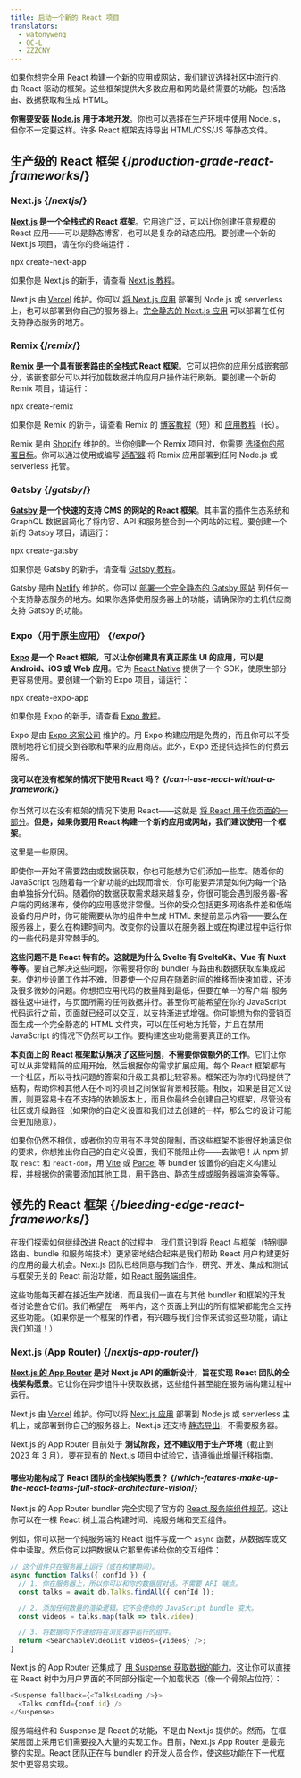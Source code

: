 ```yaml
---
title: 启动一个新的 React 项目
translators:
  - watonyweng
  - QC-L
  - ZZZCNY
---
```


<Intro>

如果你想完全用 React 构建一个新的应用或网站，我们建议选择社区中流行的，由 React 驱动的框架。这些框架提供大多数应用和网站最终需要的功能，包括路由、数据获取和生成 HTML。

</Intro>

<Note>

**你需要安装 [Node.js](https://nodejs.org/zh-cn) 用于本地开发**。你也可以选择在生产环境中使用 Node.js，但你不一定要这样。许多 React 框架支持导出 HTML/CSS/JS 等静态文件。

</Note>

## 生产级的 React 框架 {/*production-grade-react-frameworks*/}

### Next.js {/*nextjs*/}

**[Next.js](https://nextjs.org/) 是一个全栈式的 React 框架**。它用途广泛，可以让你创建任意规模的 React 应用——可以是静态博客，也可以是复杂的动态应用。要创建一个新的 Next.js 项目，请在你的终端运行：

<TerminalBlock>
npx create-next-app
</TerminalBlock>

如果你是 Next.js 的新手，请查看 [Next.js 教程](https://nextjs.org/learn/foundations/about-nextjs)。

Next.js 由 [Vercel](https://vercel.com/) 维护。你可以 [将 Next.js 应用](https://nextjs.org/docs/deployment) 部署到 Node.js 或 serverless 上，也可以部署到你自己的服务器上。[完全静态的 Next.js 应用](https://nextjs.org/docs/advanced-features/static-html-export) 可以部署在任何支持静态服务的地方。

### Remix {/*remix*/}

**[Remix](https://remix.run/) 是一个具有嵌套路由的全栈式 React 框架**。它可以把你的应用分成嵌套部分，该嵌套部分可以并行加载数据并响应用户操作进行刷新。要创建一个新的 Remix 项目，请运行：

<TerminalBlock>
npx create-remix
</TerminalBlock>

如果你是 Remix 的新手，请查看 Remix 的 [博客教程](https://remix.run/docs/en/main/tutorials/blog)（短）和 [应用教程](https://remix.run/docs/en/main/tutorials/jokes)（长）。

Remix 是由 [Shopify](https://www.shopify.com/) 维护的。当你创建一个 Remix 项目时，你需要 [选择你的部署目标](https://remix.run/docs/en/main/guides/deployment)。你可以通过使用或编写 [适配器](https://remix.run/docs/en/main/other-api/adapter) 将 Remix 应用部署到任何 Node.js 或 serverless 托管。

### Gatsby {/*gatsby*/}

**[Gatsby](https://www.gatsbyjs.com/) 是一个快速的支持 CMS 的网站的 React 框架**。其丰富的插件生态系统和 GraphQL 数据层简化了将内容、API 和服务整合到一个网站的过程。要创建一个新的 Gatsby 项目，请运行：

<TerminalBlock>
npx create-gatsby
</TerminalBlock>

如果你是 Gatsby 的新手，请查看 [Gatsby 教程](https://www.gatsbyjs.com/docs/tutorial/)。

Gatsby 是由 [Netlify](https://www.netlify.com/) 维护的。你可以 [部署一个完全静态的 Gatsby 网站](https://www.gatsbyjs.com/docs/how-to/previews-deploys-hosting) 到任何一个支持静态服务的地方。如果你选择使用服务器上的功能，请确保你的主机供应商支持 Gatsby 的功能。

### Expo（用于原生应用） {/*expo*/}

**[Expo](https://expo.dev/) 是一个 React 框架，可以让你创建具有真正原生 UI 的应用，可以是 Android、iOS 或 Web 应用**。它为 [React Native](https://reactnative.dev/) 提供了一个 SDK，使原生部分更容易使用。要创建一个新的 Expo 项目，请运行：

<TerminalBlock>
npx create-expo-app
</TerminalBlock>

如果你是 Expo 的新手，请查看 [Expo 教程](https://docs.expo.dev/tutorial/introduction/)。

Expo 是由 [Expo 这家公司](https://expo.dev/about) 维护的。用 Expo 构建应用是免费的，而且你可以不受限制地将它们提交到谷歌和苹果的应用商店。此外，Expo 还提供选择性的付费云服务。

<DeepDive>

#### 我可以在没有框架的情况下使用 React 吗？ {/*can-i-use-react-without-a-framework*/}

你当然可以在没有框架的情况下使用 React——这就是 [将 React 用于你页面的一部分](/learn/add-react-to-an-existing-project#using-react-for-a-part-of-your-existing-page)。**但是，如果你要用 React 构建一个新的应用或网站，我们建议使用一个框架**。

这里是一些原因。

即使你一开始不需要路由或数据获取，你也可能想为它们添加一些库。随着你的 JavaScript 包随着每一个新功能的出现而增长，你可能要弄清楚如何为每一个路由单独拆分代码。随着你的数据获取需求越来越复杂，你很可能会遇到服务器-客户端的网络瀑布，使你的应用感觉非常慢。当你的受众包括更多网络条件差和低端设备的用户时，你可能需要从你的组件中生成 HTML 来提前显示内容——要么在服务器上，要么在构建时间内。改变你的设置以在服务器上或在构建过程中运行你的一些代码是非常棘手的。

**这些问题不是 React 特有的。这就是为什么 Svelte 有 SvelteKit、Vue 有 Nuxt 等等**。要自己解决这些问题，你需要将你的 bundler 与路由和数据获取库集成起来。使初步设置工作并不难，但要使一个应用在随着时间的推移而快速加载，还涉及很多微妙的问题。你想把应用代码的数量降到最低，但要在单一的客户端-服务器往返中进行，与页面所需的任何数据并行。甚至你可能希望在你的 JavaScript 代码运行之前，页面就已经可以交互，以支持渐进式增强。你可能想为你的营销页面生成一个完全静态的 HTML 文件夹，可以在任何地方托管，并且在禁用 JavaScript 的情况下仍然可以工作。要构建这些功能需要真正的工作。

**本页面上的 React 框架默认解决了这些问题，不需要你做额外的工作**。它们让你可以从非常精简的应用开始，然后根据你的需求扩展应用。每个 React 框架都有一个社区，所以寻找问题的答案和升级工具都比较容易。框架还为你的代码提供了结构，帮助你和其他人在不同的项目之间保留背景和技能。相反，如果是自定义设置，则更容易卡在不支持的依赖版本上，而且你最终会创建自己的框架，尽管没有社区或升级路径（如果你的自定义设置和我们过去创建的一样，那么它的设计可能会更加随意）。

如果你仍然不相信，或者你的应用有不寻常的限制，而这些框架不能很好地满足你的要求，你想推出你自己的自定义设置，我们不能阻止你——去做吧！从 npm 抓取 `react` 和 `react-dom`，用 [Vite](https://vitejs.dev/) 或 [Parcel](https://parceljs.org/) 等 bundler 设置你的自定义构建过程，并根据你的需要添加其他工具，用于路由、静态生成或服务器端渲染等等。
</DeepDive>

## 领先的 React 框架 {/*bleeding-edge-react-frameworks*/}

在我们探索如何继续改进 React 的过程中，我们意识到将 React 与框架（特别是路由、bundle 和服务端技术）更紧密地结合起来是我们帮助 React 用户构建更好的应用的最大机会。Next.js 团队已经同意与我们合作，研究、开发、集成和测试与框架无关的 React 前沿功能，如 [React 服务端组件](/blog/2023/03/22/react-labs-what-we-have-been-working-march-2023#react-server-components)。

这些功能每天都在接近生产就绪，而且我们一直在与其他 bundler 和框架的开发者讨论整合它们。我们希望在一两年内，这个页面上列出的所有框架都能完全支持这些功能。（如果你是一个框架的作者，有兴趣与我们合作来试验这些功能，请让我们知道！）

### Next.js (App Router) {/*nextjs-app-router*/}

**[Next.js 的 App Router](https://beta.nextjs.org/docs/getting-started) 是对 Next.js API 的重新设计，旨在实现 React 团队的全栈架构愿景**。它让你在异步组件中获取数据，这些组件甚至能在服务端构建过程中运行。

Next.js 由 [Vercel](https://vercel.com/) 维护。你可以将 [Next.js 应用](https://nextjs.org/docs/deployment) 部署到 Node.js 或 serverless 主机上，或部署到你自己的服务器上。Next.js 还支持 [静态导出](https://beta.nextjs.org/docs/configuring/static-export)，不需要服务器。
<Pitfall>

Next.js 的 App Router 目前处于 **测试阶段，还不建议用于生产环境**（截止到 2023 年 3 月）。要在现有的 Next.js 项目中试验它，[请遵循此增量迁移指南](https://beta.nextjs.org/docs/upgrade-guide#migrating-from-pages-to-app)。

</Pitfall>

<DeepDive>

#### 哪些功能构成了 React 团队的全栈架构愿景？ {/*which-features-make-up-the-react-teams-full-stack-architecture-vision*/}

Next.js 的 App Router bundler 完全实现了官方的 [React 服务端组件规范](https://github.com/reactjs/rfcs/blob/main/text/0188-server-components.md)。这让你可以在一棵 React 树上混合构建时间、纯服务端和交互组件。

例如，你可以把一个纯服务端的 React 组件写成一个 `async` 函数，从数据库或文件中读取。然后你可以把数据从它那里传递给你的交互组件：

```js
// 这个组件只在服务器上运行（或在构建期间）。
async function Talks({ confId }) {
  // 1. 你在服务器上，所以你可以和你的数据层对话。不需要 API 端点。
  const talks = await db.Talks.findAll({ confId });

  // 2. 添加任何数量的渲染逻辑。它不会使你的 JavaScript bundle 变大。
  const videos = talks.map(talk => talk.video);

  // 3. 将数据向下传递给将在浏览器中运行的组件。
  return <SearchableVideoList videos={videos} />;
}
```

Next.js 的 App Router 还集成了 [用 Suspense 获取数据的能力](/blog/2022/03/29/react-v18#suspense-in-data-frameworks)。这让你可以直接在 React 树中为用户界面的不同部分指定一个加载状态（像一个骨架占位符）：

```js
<Suspense fallback={<TalksLoading />}>
  <Talks confId={conf.id} />
</Suspense>
```

服务端组件和 Suspense 是 React 的功能，不是由 Next.js 提供的。然而，在框架层面上采用它们需要投入大量的实现工作。目前，Next.js App Router 是最完整的实现。React 团队正在与 bundler 的开发人员合作，使这些功能在下一代框架中更容易实现。

</DeepDive>
